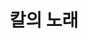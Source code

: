 ---
title: 칼의 노래
layout: post 
slug: zkfdmlshfo
bookCoverUrl: http://image.kyobobook.co.kr/images/book/xlarge/999/x9788984987999.jpg
categories: [books]
---